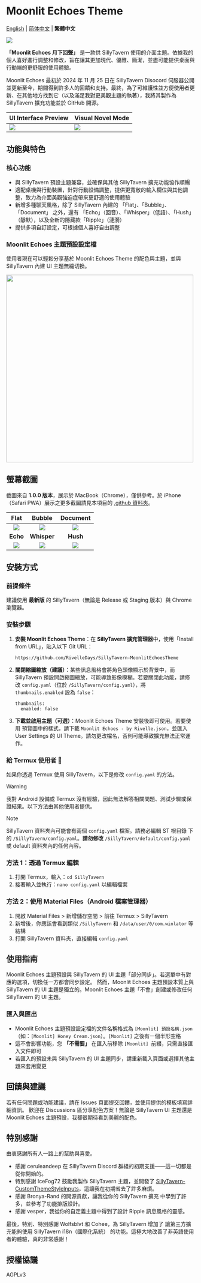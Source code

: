 # Moonlit Echoes Theme

[English](https://github.com/MeesuMaes/SillyTavern-MoonlitEchoesTheme) | [简体中文](https://github.com/MeesuMaes/SillyTavern-MoonlitEchoesTheme/blob/main/.github/README-zh_Hans.md) | **繁體中文**


![](https://github.com/RivelleDays/SillyTavern-MoonlitEchoesTheme/blob/main/.github/chat_screen_demo_preview.jpg)

**「Moonlit Echoes 月下回聲」** 是一款供 SillyTavern 使用的介面主題。依據我的個人喜好進行調整和修改，旨在讓其更加現代、優雅、簡潔，並盡可能提供桌面與行動端的更舒服的使用體驗。

Moonlit Echoes 最初於 2024 年 11 月 25 日在 SillyTavern Disocord 伺服器公開並更新至今，期間得到許多人的回饋和支持。最終，為了可維護性並方便使用者更新、在其他地方找到它（以及滿足我對更美觀主題的執著），我將其製作為 SillyTavern 擴充功能並於 GitHub 開源。

| UI Interface Preview | Visual Novel Mode |
|----------------------|-------------------|
| ![](https://github.com/RivelleDays/SillyTavern-MoonlitEchoesTheme/blob/main/.github/ui_overview_preview.jpg)     | ![](https://github.com/RivelleDays/SillyTavern-MoonlitEchoesTheme/blob/main/.github/visual_novel_mode_preview.jpg)    |

## 功能與特色

### 核心功能
- 與 SillyTavern 預設主題兼容，並確保與其他 SillyTavern 擴充功能協作順暢
- 適配桌機與行動裝置，針對行動設備調整，提供更寬敞的輸入欄位與其他調整，致力為介面美觀強迫症帶來更舒適的使用體驗
- 新增多種聊天風格，除了 SillyTavern 內建的 「Flat」、「Bubble」、「Document」 之外，還有 「Echo」（回音）、「Whisper」（低語）、「Hush」（靜默），以及全新的隱藏款「Ripple」（漣漪）
- 提供多項自訂設定，可根據個人喜好自由調整
  
### Moonlit Echoes 主題預設設定檔
使用者現在可以輕鬆分享基於 Moonlit Echoes Theme 的配色與主題，並與 SillyTavern 內建 UI 主題無縫切換。

<img src="https://github.com/RivelleDays/SillyTavern-MoonlitEchoesTheme/blob/main/.github/Moonlit%20Echoes%20Theme%20Presets.png" width="500">  


## 螢幕截圖
截圖來自 **1.0.0 版本**，展示於 MacBook（Chrome），僅供參考。於 iPhone（Safari PWA）展示之更多截圖請見本項目的 [.github 資料夾](https://github.com/RivelleDays/SillyTavern-MoonlitEchoesTheme/tree/main/.github)。

| **Flat** | **Bubble** | **Document** |
|:------:|:--------:|:----------:|
| ![](https://github.com/RivelleDays/SillyTavern-MoonlitEchoesTheme/blob/main/.github/chat_style_flat_preview.jpg) | ![](https://github.com/RivelleDays/SillyTavern-MoonlitEchoesTheme/blob/main/.github/chat_style_bubble_preview.jpg) | ![](https://github.com/RivelleDays/SillyTavern-MoonlitEchoesTheme/blob/main/.github/chat_style_document_preview.jpg) |
| **Echo** | **Whisper** | **Hush** |
| ![](https://github.com/RivelleDays/SillyTavern-MoonlitEchoesTheme/blob/main/.github/chat_style_echo_preview.jpg) | ![](https://github.com/RivelleDays/SillyTavern-MoonlitEchoesTheme/blob/main/.github/chat_style_whisper_preview.jpg) | ![](https://github.com/RivelleDays/SillyTavern-MoonlitEchoesTheme/blob/main/.github/chat_style_hush_preview.jpg) |

## 安裝方式
### 前提條件
建議使用 **最新版** 的 SillyTavern（無論是 Release 或 Staging 版本）與 Chrome 瀏覽器。

### 安裝步驟
1. **安裝 Moonlit Echoes Theme**：在 **SillyTavern 擴充管理器**中，使用「Install from URL」，貼入以下 Git URL：
   ```
   https://github.com/RivelleDays/SillyTavern-MoonlitEchoesTheme
   ```
2. **關閉縮圖縮放（建議）**：某些訊息風格會將角色頭像顯示於背景中，而 SillyTavern 預設開啟縮圖縮放，可能導致影像模糊。若要關閉此功能，請修改 `config.yaml`（位於 `/SillyTavern/config.yaml`），將 `thumbnails.enabled` 設為 `false`：
   ```
   thumbnails:
     enabled: false
   ```
3. **下載並啟用主題（可選）**：Moonlit Echoes Theme 安裝後即可使用。若要使用 預覽圖中的樣式，請下載 `Moonlit Echoes - by Rivelle.json`，並匯入 User Settings 的 UI Theme。請勿更改檔名，否則可能導致擴充無法正常運作。

### 給 Termux 使用者 📱
如果你透過 Termux 使用 SillyTavern，以下是修改 `config.yaml` 的方法。

> [!Warning]
> 我對 Android 設備或 Termux 沒有經驗，因此無法解答相關問題、測試步驟或保證結果。以下方法由其他使用者提供。

> [!NOTE]
> SillyTavern 資料夾內可能會有兩個 `config.yaml` 檔案。請務必編輯 ST 根目錄 下的 `/SillyTavern/config.yaml`。**請勿修改** `/SillyTavern/default/config.yaml` 或 default 資料夾內的任何內容。

### 方法 1：透過 Termux 編輯
1. 打開 Termux，輸入：`cd SillyTavern`
2. 接著輸入並執行：`nano config.yaml` 以編輯檔案
### 方法 2：使用 Material Files（Android 檔案管理器）
1. 開啟 Material Files > 新增儲存空間 > 前往 Termux > SillyTavern
2. 新增後，你應該會看到類似 `/SillyTavern` 和 `/data/user/0/com.winlator` 等結構
3. 打開 SillyTavern 資料夾，直接編輯 `config.yaml`

## 使用指南
Moonlit Echoes 主題預設與 SillyTavern 的 UI 主題「部分同步」。若選單中有對應的選項，切換任一方都會同步設定。
然而，Moonlit Echoes 主題預設本質上與 SillyTavern 的 UI 主題是獨立的。Moonlit Echoes 主題「不會」創建或修改任何 SillyTavern 的 UI 主題。

### 匯入與匯出
- Moonlit Echoes 主題預設設定檔的文件名稱格式為 `[Moonlit] 預設名稱.json`（如：`[Moonlit] Honey Cream.json`）。`[Moonlit]` 之後有一個半形空格
- 這不會影響功能，您 **「不需要」** 在匯入前移除 `[Moonlit] `前綴，只需直接匯入文件即可
- 若匯入的預設未與 SillyTavern 的 UI 主題同步，請重新載入頁面或選擇其他主題來套用變更

## 回饋與建議
若有任何問題或功能建議，請在 Issues 頁面提交回饋，並使用提供的模板填寫詳細資訊。
歡迎在 Discussions 區分享配色方案！無論是 SillyTavern UI 主題還是 Moonlit Echoes 主題預設，我都很期待看到美麗的配色。

## 特別感謝
由衷感謝所有人一路上的幫助與喜愛。

- 感謝 ceruleandeep 在 SillyTavern Discord 群組的初期支援——這一切都是從你開始的。
- 特別感謝 IceFog72 鼓勵我製作 SillyTavern 主題，並開發了 [SillyTavern-CustomThemeStyleInputs](https://github.com/IceFog72/SillyTavern-CustomThemeStyleInputs)，這讓我在初期省去了許多麻煩。
- 感謝 Bronya-Rand 的開源貢獻，讓我從你的 SillyTavern 擴充 中學到了許多，並參考了功能排版設計。
- 感謝 vesper，我從你的自定義主題中得到了設計 Ripple 訊息風格的靈感。

最後，特別、特別感謝 Wolfsblvt 和 Cohee，為 SillyTavern 增加了 讓第三方擴充能夠使用 SillyTavern i18n（國際化系統） 的功能。這極大地改善了非英語使用者的體驗，真的非常感謝！

## 授權協議
AGPLv3

